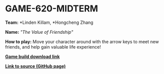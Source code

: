 # GAME-620-MIDTERM

**Team:**
*Linden Killam, 
*Hongcheng Zhang

**Name:**
_"The Value of Friendship"_

**How to play:** 
Move your character around with the arrow keys to meet new friends, and help gain valuable life experience!

[**Game build download link**]([https://zhang-ale.github.io/GAME-620-MIDTERM/play/](https://drive.google.com/drive/folders/1lpG_b1rpPKn1bmyNnC11zvmoDktkAq7s?usp=sharing)) 

[**Link to source (GitHub page)**](https://github.com/Zhang-Ale/GAME-620-MIDTERM/tree/main/) 
